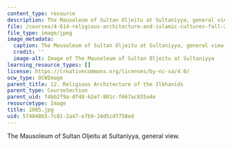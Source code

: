 ```yaml
---
content_type: resource
description: The Mausoleum of Sultan Oljeitu at Sultaniyya, general view.
file: /courses/4-614-religious-architecture-and-islamic-cultures-fall-2002/5f4048b57c812a47e7b924d5cd7758ed_1085.jpg
file_type: image/jpeg
image_metadata:
  caption: The Mausoleum of Sultan Oljeitu at Sultaniyya, general view.
  credit: ''
  image-alt: Image of The Mausoleum of Sultan Oljeitu at Sultaniyya
learning_resource_types: []
license: https://creativecommons.org/licenses/by-nc-sa/4.0/
ocw_type: OCWImage
parent_title: 12. Religious Architecture of the Ilkhanids
parent_type: CourseSection
parent_uid: f4bb2f9a-df48-62e7-801c-f667ac835a4e
resourcetype: Image
title: 1085.jpg
uid: 5f4048b5-7c81-2a47-e7b9-24d5cd7758ed
---
```

The Mausoleum of Sultan Oljeitu at Sultaniyya, general view.